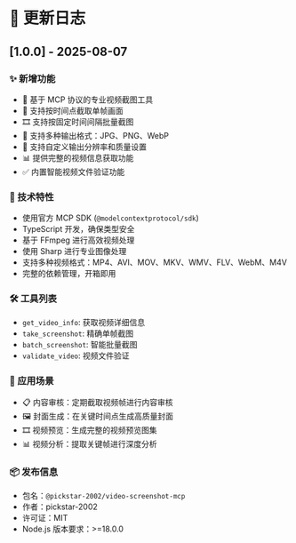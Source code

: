 # 📝 更新日志

## [1.0.0] - 2025-08-07

### ✨ 新增功能
- 🎯 基于 MCP 协议的专业视频截图工具
- 📸 支持按时间点截取单帧画面
- 🎞️ 支持按固定时间间隔批量截图
- 🎨 支持多种输出格式：JPG、PNG、WebP
- 📐 支持自定义输出分辨率和质量设置
- 📊 提供完整的视频信息获取功能
- ✅ 内置智能视频文件验证功能

### 🔧 技术特性
- 使用官方 MCP SDK (`@modelcontextprotocol/sdk`)
- TypeScript 开发，确保类型安全
- 基于 FFmpeg 进行高效视频处理
- 使用 Sharp 进行专业图像处理
- 支持多种视频格式：MP4、AVI、MOV、MKV、WMV、FLV、WebM、M4V
- 完整的依赖管理，开箱即用

### 🛠️ 工具列表
- `get_video_info`: 获取视频详细信息
- `take_screenshot`: 精确单帧截图
- `batch_screenshot`: 智能批量截图
- `validate_video`: 视频文件验证

### 🎯 应用场景
- 📋 内容审核：定期截取视频帧进行内容审核
- 🖼️ 封面生成：在关键时间点生成高质量封面
- 🎞️ 视频预览：生成完整的视频预览图集
- 📊 视频分析：提取关键帧进行深度分析

### 📦 发布信息
- 包名：`@pickstar-2002/video-screenshot-mcp`
- 作者：pickstar-2002
- 许可证：MIT
- Node.js 版本要求：>=18.0.0